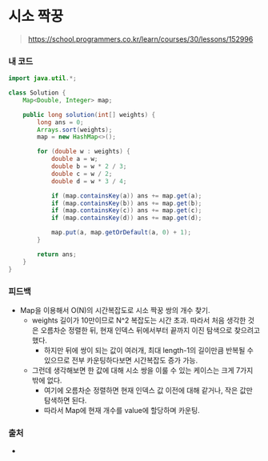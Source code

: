 # 시소 짝꿍

> https://school.programmers.co.kr/learn/courses/30/lessons/152996

### 내 코드

```java
import java.util.*;

class Solution {
    Map<Double, Integer> map;

    public long solution(int[] weights) {
        long ans = 0;
        Arrays.sort(weights);
        map = new HashMap<>();

        for (double w : weights) {
            double a = w;
            double b = w * 2 / 3;
            double c = w / 2;
            double d = w * 3 / 4;

            if (map.containsKey(a)) ans += map.get(a);
            if (map.containsKey(b)) ans += map.get(b);
            if (map.containsKey(c)) ans += map.get(c);
            if (map.containsKey(d)) ans += map.get(d);

            map.put(a, map.getOrDefault(a, 0) + 1);
        }

        return ans;
    }
}
```

### 피드백

- Map을 이용해서 O(N)의 시간복잡도로 시소 짝꿍 쌍의 개수 찾기.
    - weights 길이가 10만이므로 N^2 복잡도는 시간 초과. 따라서 처음 생각한 것은 오름차순 정렬한 뒤, 현재 인덱스 뒤에서부터 끝까지 이진 탐색으로 찾으려고 했다.
        - 하지만 뒤에 쌍이 되는 값이 여러개, 최대 length-1의 길이만큼 반복될 수 있으므로 전부 카운팅하다보면 시간복잡도 증가 가능.
    - 그런데 생각해보면 한 값에 대해 시소 쌍을 이룰 수 있는 케이스는 크게 7가지 밖에 없다.
        - 여기에 오름차순 정렬하면 현재 인덱스 값 이전에 대해 같거나, 작은 값만 탐색하면 된다.
        - 따라서 Map에 현재 개수를 value에 할당하며 카운팅.

### 출처

- 